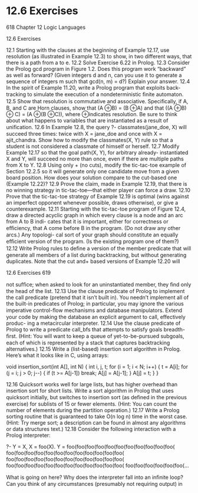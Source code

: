 # 12.6 Exercises

618 Chapter 12 Logic Languages

12.6 Exercises

12.1 Starting with the clauses at the beginning of Example 12.17, use resolution (as illustrated in Example 12.3) to show, in two different ways, that there is a path from a to e. 12.2 Solve Exercise 6.22 in Prolog. 12.3 Consider the Prolog gcd program in Figure 1.2. Does this program work “backward” as well as forward? (Given integers d and n, can you use it to generate a sequence of integers m such that gcd(n, m) = d?) Explain your answer. 12.4 In the spirit of Example 11.20, write a Prolog program that exploits back- tracking to simulate the execution of a nondeterministic ﬁnite automaton. 12.5 Show that resolution is commutative and associative. Speciﬁcally, if A, B, and C are Horn clauses, show that (A ⊕B) = (B ⊕A) and that ((A ⊕B) ⊕ C) = (A ⊕(B ⊕C)), where ⊕indicates resolution. Be sure to think about what happens to variables that are instantiated as a result of uniﬁcation. 12.6 In Example 12.8, the query ?- classmates(jane_doe, X) will succeed three times: twice with X = jane_doe and once with X = ajit_chandra. Show how to modify the classmates(X, Y) rule so that a student is not considered a classmate of himself or herself. 12.7 Modify Example 12.17 so that the goal path(X, Y), for arbitrary already- instantiated X and Y, will succeed no more than once, even if there are multiple paths from X to Y. 12.8 Using only \+ (no cuts), modify the tic-tac-toe example of Section 12.2.5 so it will generate only one candidate move from a given board position. How does your solution compare to the cut-based one (Example 12.22)? 12.9 Prove the claim, made in Example 12.19, that there is no winning strategy in tic-tac-toe—that either player can force a draw. 12.10 Prove that the tic-tac-toe strategy of Example 12.19 is optimal (wins against an imperfect opponent whenever possible, draws otherwise), or give a counterexample. 12.11 Starting with the tic-tac-toe program of Figure 12.4, draw a directed acyclic graph in which every clause is a node and an arc from A to B indi- cates that it is important, either for correctness or efﬁciency, that A come before B in the program. (Do not draw any other arcs.) Any topologi- cal sort of your graph should constitute an equally efﬁcient version of the program. (Is the existing program one of them?) 12.12 Write Prolog rules to deﬁne a version of the member predicate that will generate all members of a list during backtracking, but without generating duplicates. Note that the cut and\+ based versions of Example 12.20 will

12.6 Exercises 619

not sufﬁce; when asked to look for an uninstantiated member, they ﬁnd only the head of the list. 12.13 Use the clause predicate of Prolog to implement the call predicate (pretend that it isn’t built in). You needn’t implement all of the built-in predicates of Prolog; in particular, you may ignore the various imperative control-ﬂow mechanisms and database manipulators. Extend your code by making the database an explicit argument to call, effectively produc- ing a metacircular interpreter. 12.14 Use the clause predicate of Prolog to write a predicate call_bfs that attempts to satisfy goals breadth-ﬁrst. (Hint: You will want to keep a queue of yet-to-be-pursued subgoals, each of which is represented by a stack that captures backtracking alternatives.) 12.15 Write a (list-based) insertion sort algorithm in Prolog. Here’s what it looks like in C, using arrays:

void insertion_sort(int A[], int N) { int i, j, t; for (i = 1; i < N; i++) { t = A[i]; for (j = i; j > 0; j--) { if (t >= A[j-1]) break; A[j] = A[j-1]; } A[j] = t; } }

12.16 Quicksort works well for large lists, but has higher overhead than insertion sort for short lists. Write a sort algorithm in Prolog that uses quicksort initially, but switches to insertion sort (as deﬁned in the previous exercise) for sublists of 15 or fewer elements. (Hint: You can count the number of elements during the partition operation.) 12.17 Write a Prolog sorting routine that is guaranteed to take O(n log n) time in the worst case. (Hint: Try merge sort; a description can be found in almost any algorithms or data structures text.) 12.18 Consider the following interaction with a Prolog interpreter:

?- Y = X, X = foo(X). Y = foo(foo(foo(foo(foo(foo(foo(foo(foo(foo(foo( foo(foo(foo(foo(foo(foo(foo(foo(foo(foo(foo(foo( foo(foo(foo(foo(foo(foo(foo(foo(foo(foo(foo(foo( foo(foo(foo(foo(foo(foo(foo(foo(foo(foo(foo(foo( foo(foo(foo(foo(foo(foo(...

What is going on here? Why does the interpreter fall into an inﬁnite loop? Can you think of any circumstances (presumably not requiring output) in

